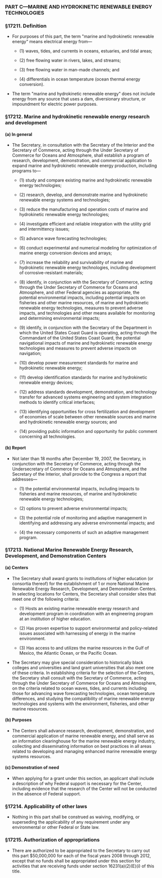 ### PART C—MARINE AND HYDROKINETIC RENEWABLE ENERGY TECHNOLOGIES

### §17211. Definition
* For purposes of this part, the term "marine and hydrokinetic renewable energy" means electrical energy from—

  * (1) waves, tides, and currents in oceans, estuaries, and tidal areas;

  * (2) free flowing water in rivers, lakes, and streams;

  * (3) free flowing water in man-made channels; and

  * (4) differentials in ocean temperature (ocean thermal energy conversion).


* The term "marine and hydrokinetic renewable energy" does not include energy from any source that uses a dam, diversionary structure, or impoundment for electric power purposes.

### §17212. Marine and hydrokinetic renewable energy research and development
#### (a) In general
* The Secretary, in consultation with the Secretary of the Interior and the Secretary of Commerce, acting through the Under Secretary of Commerce for Oceans and Atmosphere, shall establish a program of research, development, demonstration, and commercial application to expand marine and hydrokinetic renewable energy production, including programs to—

  * (1) study and compare existing marine and hydrokinetic renewable energy technologies;

  * (2) research, develop, and demonstrate marine and hydrokinetic renewable energy systems and technologies;

  * (3) reduce the manufacturing and operation costs of marine and hydrokinetic renewable energy technologies;

  * (4) investigate efficient and reliable integration with the utility grid and intermittency issues;

  * (5) advance wave forecasting technologies;

  * (6) conduct experimental and numerical modeling for optimization of marine energy conversion devices and arrays;

  * (7) increase the reliability and survivability of marine and hydrokinetic renewable energy technologies, including development of corrosive-resistant materials;

  * (8) identify, in conjunction with the Secretary of Commerce, acting through the Under Secretary of Commerce for Oceans and Atmosphere, and other Federal agencies as appropriate, the potential environmental impacts, including potential impacts on fisheries and other marine resources, of marine and hydrokinetic renewable energy technologies, measures to prevent adverse impacts, and technologies and other means available for monitoring and determining environmental impacts;

  * (9) identify, in conjunction with the Secretary of the Department in which the United States Coast Guard is operating, acting through the Commandant of the United States Coast Guard, the potential navigational impacts of marine and hydrokinetic renewable energy technologies and measures to prevent adverse impacts on navigation;

  * (10) develop power measurement standards for marine and hydrokinetic renewable energy;

  * (11) develop identification standards for marine and hydrokinetic renewable energy devices;

  * (12) address standards development, demonstration, and technology transfer for advanced systems engineering and system integration methods to identify critical interfaces;

  * (13) identifying opportunities for cross fertilization and development of economies of scale between other renewable sources and marine and hydrokinetic renewable energy sources; and

  * (14) providing public information and opportunity for public comment concerning all technologies.

#### (b) Report
* Not later than 18 months after December 19, 2007, the Secretary, in conjunction with the Secretary of Commerce, acting through the Undersecretary of Commerce for Oceans and Atmosphere, and the Secretary of the Interior, shall provide to the Congress a report that addresses—

  * (1) the potential environmental impacts, including impacts to fisheries and marine resources, of marine and hydrokinetic renewable energy technologies;

  * (2) options to prevent adverse environmental impacts;

  * (3) the potential role of monitoring and adaptive management in identifying and addressing any adverse environmental impacts; and

  * (4) the necessary components of such an adaptive management program.

### §17213. National Marine Renewable Energy Research, Development, and Demonstration Centers
#### (a) Centers
* The Secretary shall award grants to institutions of higher education (or consortia thereof) for the establishment of 1 or more National Marine Renewable Energy Research, Development, and Demonstration Centers. In selecting locations for Centers, the Secretary shall consider sites that meet one of the following criteria:

  * (1) Hosts an existing marine renewable energy research and development program in coordination with an engineering program at an institution of higher education.

  * (2) Has proven expertise to support environmental and policy-related issues associated with harnessing of energy in the marine environment.

  * (3) Has access to and utilizes the marine resources in the Gulf of Mexico, the Atlantic Ocean, or the Pacific Ocean.


* The Secretary may give special consideration to historically black colleges and universities and land grant universities that also meet one of these criteria. In establishing criteria for the selection of the Centers, the Secretary shall consult with the Secretary of Commerce, acting through the Under Secretary of Commerce for Oceans and Atmosphere, on the criteria related to ocean waves, tides, and currents including those for advancing wave forecasting technologies, ocean temperature differences, and studying the compatibility of marine renewable energy technologies and systems with the environment, fisheries, and other marine resources.

#### (b) Purposes
* The Centers shall advance research, development, demonstration, and commercial application of marine renewable energy, and shall serve as an information clearinghouse for the marine renewable energy industry, collecting and disseminating information on best practices in all areas related to developing and managing enhanced marine renewable energy systems resources.

#### (c) Demonstration of need
* When applying for a grant under this section, an applicant shall include a description of why Federal support is necessary for the Center, including evidence that the research of the Center will not be conducted in the absence of Federal support.

### §17214. Applicability of other laws
* Nothing in this part shall be construed as waiving, modifying, or superseding the applicability of any requirement under any environmental or other Federal or State law.

### §17215. Authorization of appropriations
* There are authorized to be appropriated to the Secretary to carry out this part $50,000,000 for each of the fiscal years 2008 through 2012, except that no funds shall be appropriated under this section for activities that are receiving funds under section 16231(a)(2)(E)(i) of this title.
